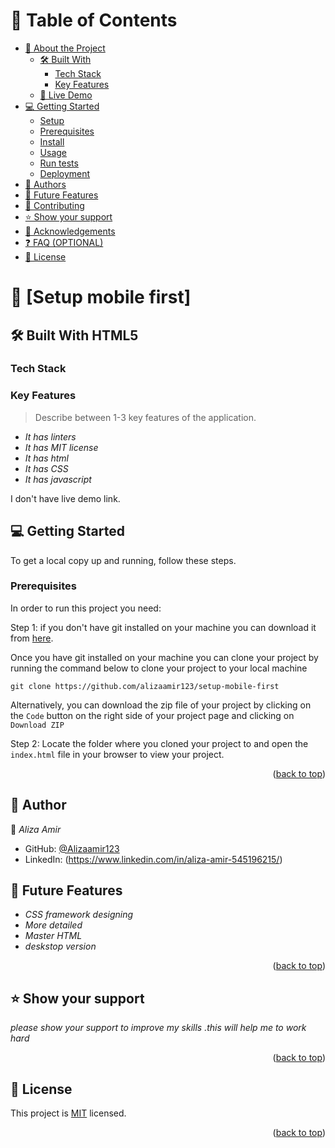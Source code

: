 <a name="readme-top"></a>

<!-- TABLE OF CONTENTS -->

# 📗 Table of Contents

- [📖 About the Project](#about-project)
  - [🛠️ Built With](#built-with)
    - [Tech Stack](#tech-stack)
    - [Key Features](#key-features)
  - [🚀 Live Demo](#live-demo)
- [💻 Getting Started](#getting-started)
  - [Setup](#setup)
  - [Prerequisites](#prerequisites)
  - [Install](#install)
  - [Usage](#usage)
  - [Run tests](#run-tests)
  - [Deployment](#triangular_flag_on_post-deployment)
- [👥 Authors](#authors)
- [🔭 Future Features](#future-features)
- [🤝 Contributing](#contributing)
- [⭐️ Show your support](#support)
- [🙏 Acknowledgements](#acknowledgements)
- [❓ FAQ (OPTIONAL)](#faq)
- [📝 License](#license)

<!-- PROJECT DESCRIPTION -->

# 📖 [Setup mobile first] <a name="about-project"></a>

## 🛠️ Built With <a name="visual studio">HTML5</a>

### Tech Stack <a name="tech-stack"></a>

<!-- Features -->

### Key Features <a name="key-features"></a>

> Describe between 1-3 key features of the application.

- *It has linters*
- *It has MIT license*
- *It has html*
- *It has CSS*
- *It has javascript*

<!-- LIVE DEMO -->

I don't have live demo link.
<!-- GETTING STARTED -->

## 💻 Getting Started <a name="getting-started"></a>

To get a local copy up and running, follow these steps.

### Prerequisites
In order to run this project you need:

Step 1: if you don't have git installed on your machine you can download it from [here](https://git-scm.com/downloads).

Once you have git installed on your machine you can clone your project by running the command below to clone your project to your local machine


`git clone https://github.com/alizaamir123/setup-mobile-first`

Alternatively, you can download the zip file of your project by clicking on the `Code` button on the right side of your project page and clicking on `Download ZIP`

Step 2: Locate the folder where you cloned your project to and open the `index.html` file in your browser to view your project.

<p align="right">(<a href="#readme-top">back to top</a>)</p>

<!-- AUTHORS -->

## 👥 Author <a name="authors"></a>

👤 *Aliza Amir*

- GitHub: [@Alizaamir123](https://github.com/Alizaamir123)
- LinkedIn: (https://www.linkedin.com/in/aliza-amir-545196215/)
<!-- FUTURE FEATURES -->

## 🔭 Future Features <a name="future-features"></a>
- *CSS framework designing*
- *More detailed*
- *Master HTML*
- *deskstop version*

<p align="right">(<a href="#readme-top">back to top</a>)</p>


<!-- SUPPORT -->

## ⭐️ Show your support <a name="support"></a>
*please show your support to improve my skills .this will help me to work hard*

<p align="right">(<a href="#readme-top">back to top</a>)</p>


<!-- LICENSE -->

## 📝 License <a name="license"></a>

This project is [MIT](./LICENSE.md) licensed.


<p align="right">(<a href="#readme-top">back to top</a>)</p>